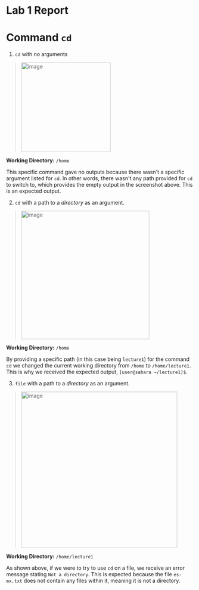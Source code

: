 # **Lab 1 Report**

# **Command** ```cd```
1. ```cd``` with *no* arguments
> <img width="240" alt="image" src="https://github.com/ChauAnhN/cse15l-lab-reports/assets/130714987/a10d4bab-c3d0-443b-bd85-7d21201985b5">

**Working Directory:** ```/home```

This specific command gave no outputs because there wasn't a specific argument listed for ```cd```. In other words, there wasn't any path provided for ```cd``` to switch to, which provides the empty output in the screenshot above. This is an expected output.

2. ```cd``` with a path to a *directory* as an argument.
> <img width="344" alt="image" src="https://github.com/ChauAnhN/cse15l-lab-reports/assets/130714987/b5f56b5d-95e3-4f6f-8476-54b6898fe6e0">

**Working Directory:** ```/home```

By providing a specific path (in this case being ```lecture1```) for the command ```cd``` we changed the current working directory from ```/home``` to ```/home/lecture1```. This is why we received the expected output, ```[user@sahara ~/lecture1]$```.

3. ```file``` with a path to a *directory* as an argument.
> <img width="419" alt="image" src="https://github.com/ChauAnhN/cse15l-lab-reports/assets/130714987/b429262e-7e12-4797-8b9c-fc56bee40a84">

**Working Directory:** ```/home/lecture1```

As shown above, if we were to try to use ```cd``` on a file, we receive an error message stating ```Not a directory```. This is expected because the file ```es-mx.txt``` does not contain any files within it, meaning it is not a directory.





